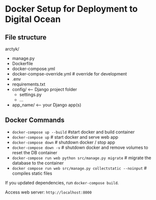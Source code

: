 # Docker Setup for Deployment to Digital Ocean

## File structure

arctyk/
- manage.py
- Dockerfile
- docker-compose.yml
- docker-compse-override.yml # override for development
- .env
- requirements.txt
- config/                <-- Django project folder
  - settings.py
   - ...
- app_name/             <-- your Django app(s)

## Docker Commands
- `docker-compose up --build` #start docker and build container
- `docker-compose up` # start docker and serve web app
- `docker-compose down` # shutdown docker / stop app
- `docker-compose down -v` # shutdown docker and remove volumes to reset the DB container
- `docker-compose run web python src/manage.py migrate` # migrate the database to the container
- `docker compose run web src/manage.py collectstatic --noinput`  # compiles static files

If you updated dependencies, run `docker-compose build`.

Access web server: `http://localhost:8000`
